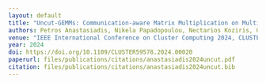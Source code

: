 ```yaml
---
layout: default
title: "Uncut-GEMMs: Communication-aware Matrix Multiplication on Multi-GPU Nodes"
authors: Petros Anastasiadis, Nikela Papadopoulou, Nectarios Koziris, Georgios Goumas
venue: "IEEE International Conference on Cluster Computing 2024, CLUSTER 2024, Kobe, Japan, September 24-27, 2024"
year: 2024
doi: https://doi.org/10.1109/CLUSTER59578.2024.00020
paperurl: files/publications/citations/anastasiadis2024uncut.pdf
citation: files/publications/citations/anastasiadis2024uncut.bib 
---
```

